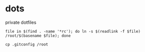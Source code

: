 dots
====

private dotfiles

`file in $(find . -name '*rc'); do ln -s $(readlink -f $file) /root/$(basename $file); done`

`cp .gitconfig /root`
